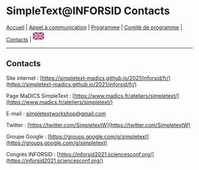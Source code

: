 
# SimpleText@INFORSID Contacts

[Accueil](./) | [Appel à communication](./CFP) | [Programme](./program)  | [Comité de programme](./comite) | [Contacts](./contacts) | [<img src="../EN.png" width="30">](../en/contact)

---

## Contacts

Site internet : [https://simpletext-madics.github.io/2021/inforsid/fr/](https://simpletext-madics.github.io/2021/inforsid/fr/) 

Page MaDICS SimpleText : [https://www.madics.fr/ateliers/simpletext/](https://www.madics.fr/ateliers/simpletext/) 

E-mail : [simpletextworkshop@gmail.com](mailto:simpletextworkshop@gmail.com) 

Twitter : [https://twitter.com/SimpletextW](https://twitter.com/SimpletextW)  

Groupe Google : [https://groups.google.com/g/simpletext](https://groups.google.com/g/simpletext)  

Congrès INFORSID : [https://inforsid2021.sciencesconf.org/](https://inforsid2021.sciencesconf.org/)
